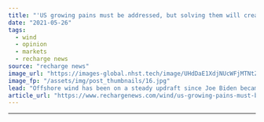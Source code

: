 ```yaml
---
title: "'US growing pains must be addressed, but solving them will create unlimited opportunities'"
date: "2021-05-26"
tags: 
  - wind
  - opinion
  - markets
  - recharge news
source: "recharge news"
image_url: "https://images-global.nhst.tech/image/UHdDaE1XdjNUcWFjMTNtZnJrVTk2K2hQczkrMnpGd215b0pNYkpVSkNxRT0=/nhst/binary/e96bb05bceae311330144c638e38270a"
image_fp: "/assets/img/post_thumbnails/16.jpg"
lead: "Offshore wind has been on a steady updraft since Joe Biden became President – now the real work begins to turn long-heralded potential into reality, writes Liz Burdock"
article_url: "https://www.rechargenews.com/wind/us-growing-pains-must-be-addressed-but-solving-them-will-create-unlimited-opportunities/2-1-1016439"
---
```


---
